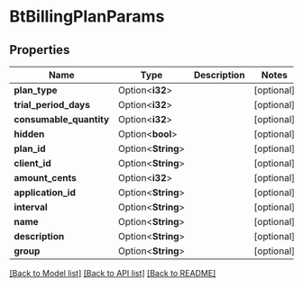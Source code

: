 # BtBillingPlanParams

## Properties

Name | Type | Description | Notes
------------ | ------------- | ------------- | -------------
**plan_type** | Option<**i32**> |  | [optional]
**trial_period_days** | Option<**i32**> |  | [optional]
**consumable_quantity** | Option<**i32**> |  | [optional]
**hidden** | Option<**bool**> |  | [optional]
**plan_id** | Option<**String**> |  | [optional]
**client_id** | Option<**String**> |  | [optional]
**amount_cents** | Option<**i32**> |  | [optional]
**application_id** | Option<**String**> |  | [optional]
**interval** | Option<**String**> |  | [optional]
**name** | Option<**String**> |  | [optional]
**description** | Option<**String**> |  | [optional]
**group** | Option<**String**> |  | [optional]

[[Back to Model list]](../README.md#documentation-for-models) [[Back to API list]](../README.md#documentation-for-api-endpoints) [[Back to README]](../README.md)


